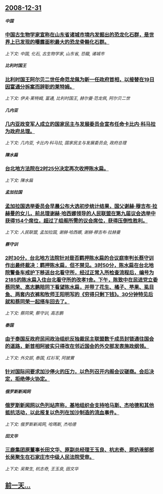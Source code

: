 ## [2008-12-31](/news/2008/12/31/index.md)

##### 中国
### [中国古生物学家宣称在山东省诸城市境内发掘出的恐龙化石群，是世界上已发现的曝露面积最大的恐龙骨骼化石群。](/news/2008/12/31/中国古生物学家宣称在山东省诸城市境内发掘出的恐龙化石群-是世界上已发现的曝露面积最大的恐龙骨骼化石群.md)
_上下文: 中国, 化石, 古生物学家, 山东省, 恐龍, 诸城市_

##### 比利时国王
### [比利时国王阿尔贝二世任命范龙佩为新一任政府首相，以接替在19日因富通分拆案而辞职的莱特姆。](/news/2008/12/31/比利时国王阿尔贝二世任命范龙佩为新一任政府首相-以接替在19日因富通分拆案而辞职的莱特姆.md)
_上下文: 伊夫·莱特姆, 富通, 比利时国王, 赫尔曼·范龙佩, 阿尔贝二世_

##### 几内亚
### [几内亚政变军人成立的国家民主与发展委员会宣布任命卡比内·科马拉为政府总理。](/news/2008/12/31/几内亚政变军人成立的国家民主与发展委员会宣布任命卡比内-科马拉为政府总理.md)
_上下文: 几内亚, 卡比内·科马拉, 国家民主与发展委员会, 政府总理_

##### 陳水扁
### [台北地方法院在2时25分决定再次收押陈水扁。](/news/2008/12/31/台北地方法院在2时25分决定再次收押陈水扁.md)
_上下文: 陳水扁_

##### 孟加拉国
### [孟加拉国选举委员会早晨公布大选初步统计结果，国父谢赫·穆吉布·拉赫曼的女儿，前总理谢赫·哈西娜领导的人民联盟在第九届议会选举中获得154个席位，超过了组阁所需的议会席位，获得压倒性胜利。](/news/2008/12/31/孟加拉国选举委员会早晨公布大选初步统计结果-国父谢赫-穆吉布-拉赫曼的女儿-前总理谢赫-哈西娜领导的人民联盟在第九届议会.md)
_上下文: 人民联盟, 孟加拉国, 谢赫·哈西娜, 谢赫·穆吉布·拉赫曼_

##### 蔡守训
### [2时30分，台北地方法院针对是否羁押陈水扁的合议庭审判长蔡守训作出最终裁决：羁押陈水扁，但不禁见。3时50分，陈水扁在台北地院警备车戒护下移送台北看守所，经过正常入所检查流程后，编号为2185的陈水扁入住台北看守所的改孝1舍。下午，陈致中在民进党立委蔡同荣、高志鹏陪同下看望陈水扁，并带了花生、橘子、苹果、虱目鱼、两套内衣裤和牧师王阳明写的《穷得只剩下钱》。30分钟特见后就和蔡同荣一起搭车回去了。](/news/2008/12/31/2时30分-台北地方法院针对是否羁押陈水扁的合议庭审判长蔡守训作出最终裁决-羁押陈水扁-但不禁见-3时50分-陈水扁在台.md)
_上下文: 蔡同荣, 蔡守训, 高志鹏_

##### 泰国
### [由于泰国反政府民间政治组织反独裁民主联盟数千成员封锁通往国会的道路，新首相阿披实只得改在邻近国会的外交部发表施政纲领。](/news/2008/12/31/由于泰国反政府民间政治组织反独裁民主联盟数千成员封锁通往国会的道路-新首相阿披实只得改在邻近国会的外交部发表施政纲领.md)
_上下文: 外交部, 泰国, 红衫军, 阿披實_

##### 
### [针对国际间要求加沙停火的压力，以色列召开内阁会议磋商。会后决定，拒绝停火协定。](/news/2008/12/31/针对国际间要求加沙停火的压力-以色列召开内阁会议磋商-会后决定-拒绝停火协定.md)
##### 俄罗斯新闻网
### [俄罗斯新闻网以色列站声称，基地组织会支持哈马斯、杰哈德和其他抵抗活动，以此报复以色列在加沙制造的流血事件。](/news/2008/12/31/俄罗斯新闻网以色列站声称-基地组织会支持哈马斯-杰哈德和其他抵抗活动-以此报复以色列在加沙制造的流血事件.md)
_上下文: 俄罗斯新闻网, 哈瑪斯, 杰哈德_

##### 田文华
### [三鹿集团原董事长田文华、原副总经理王玉良、杭志奇、原奶液部部长吴聚生在石家庄市中级人民法院受审。](/news/2008/12/31/三鹿集团原董事长田文华-原副总经理王玉良-杭志奇-原奶液部部长吴聚生在石家庄市中级人民法院受审.md)
_上下文: 吴聚生, 杭志奇, 王玉良, 田文华_

## [前一天...](/news/2008/12/29/index.md)

